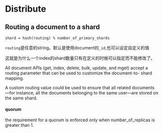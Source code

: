 # Distribute


## Routing a document to a shard

```
shard = hash(routing) % number_of_primary_shards
```

`routing`是任意的string。默认是使用document的`_id`,也可以设定自定义的值

这就是为什么一个index的shard数量只有在定义的时候可以指定而不能修改了。

All document APIs (get, index, delete, bulk, update, and mget) accept a routing parameter that can be used to customize the document-to- shard mapping.

A custom routing value could be used to ensure that all related documents—for instance, all the documents belonging to the same user—are stored on the same shard.


#### quorum


the requirement for a quorum is enforced only when number_of_replicas is greater than 1.
